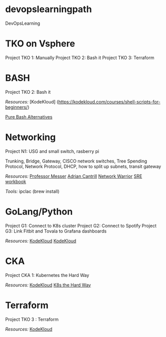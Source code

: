 # devopslearningpath
DevOpsLearning

# TKO on Vsphere
Project TKO 1: Manually
Project TKO 2: Bash it
Project TKO 3: Terraform

# BASH
Project TKO 2: Bash it

_Resources:_
[KodeKloud] (https://kodekloud.com/courses/shell-scripts-for-beginners/)

[Pure Bash Alternatives](https://github.com/dylanaraps/pure-bash-bible)

# Networking
Project N1: USG and small switch, rasberry pi

Trunking, Bridge, Gateway, CISCO network switches, Tree Spending Protocol, Network Protocol, DHCP, how to split up subnets, transit gateway

_Resources:_
[Professor Messer](https://www.youtube.com/channel/UCkefXKtInZ9PLsoGRtml2FQ)
[Adrian Cantrill](https://learn.cantrill.io/p/aws-associate-bundle)
[Network Warrior](https://www.amazon.com/Network-Warrior-Everything-Need-Wasnt/dp/1449387861)
[SRE workbook](https://sre.google/workbook/table-of-contents/)

_Tools:_
ipclac (brew install)


# GoLang/Python
Project G1: Connect to K8s cluster
Project G2: Connect to Spotify
Project G3: Link Fitbit and Tovala to Grafana dashboards

_Resources:_
[KodeKloud](https://kodekloud.com/courses/golang/)
[KodeKloud](https://kodekloud.com/courses/python-entry-level-programmer-certification/)

# CKA
Project CKA 1: Kubernetes the Hard Way

_Resources:_
[KodeKloud](https://kodekloud.com/courses/certified-kubernetes-administrator-cka/)
[K8s the Hard Way](https://github.com/kelseyhightower/kubernetes-the-hard-way)

# Terraform
Project TKO 3 : Terraform

_Resources:_
[KodeKloud](https://kodekloud.com/courses/terraform-for-beginners/)
